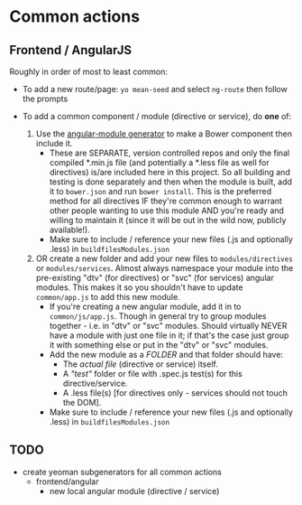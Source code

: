 # Common actions

## Frontend / AngularJS
Roughly in order of most to least common:
- To add a new route/page: `yo mean-seed` and select `ng-route` then follow the prompts
	
- To add a common component / module (directive or service), do **one** of:
	1. Use the [angular-module generator](https://github.com/jackrabbitsgroup/generator-angular-module) to make a Bower component then include it.
		- These are SEPARATE, version controlled repos and only the final compiled *.min.js file (and potentially a *.less file as well for directives) is/are included here in this project. So all building and testing is done separately and then when the module is built, add it to `bower.json` and run `bower install`. This is the preferred method for all directives IF they're common enough to warrant other people wanting to use this module AND you're ready and willing to maintain it (since it will be out in the wild now, publicly available!).
		- Make sure to include / reference your new files (.js and optionally .less) in `buildfilesModules.json`
	2. OR create a new folder and add your new files to `modules/directives` or `modules/services`. Almost always namespace your module into the pre-existing "dtv" (for directives) or "svc" (for services) angular modules. This makes it so you shouldn't have to update `common/app.js` to add this new module.
		- If you're creating a new angular module, add it in to `common/js/app.js`. Though in general try to group modules together - i.e. in "dtv" or "svc" modules. Should virtually NEVER have a module with just one file in it; if that's the case just group it with something else or put in the "dtv" or "svc" modules.
		- Add the new module as a *FOLDER* and that folder should have:
			- The *actual file* (directive or service) itself.
			- A *"test"* folder or file with .spec.js test(s) for this directive/service.
			- A .less file(s) [for directives only - services should not touch the DOM].
		- Make sure to include / reference your new files (.js and optionally .less) in `buildfilesModules.json`
		
	
## TODO
- create yeoman subgenerators for all common actions
	- frontend/angular
		- new local angular module (directive / service)
		